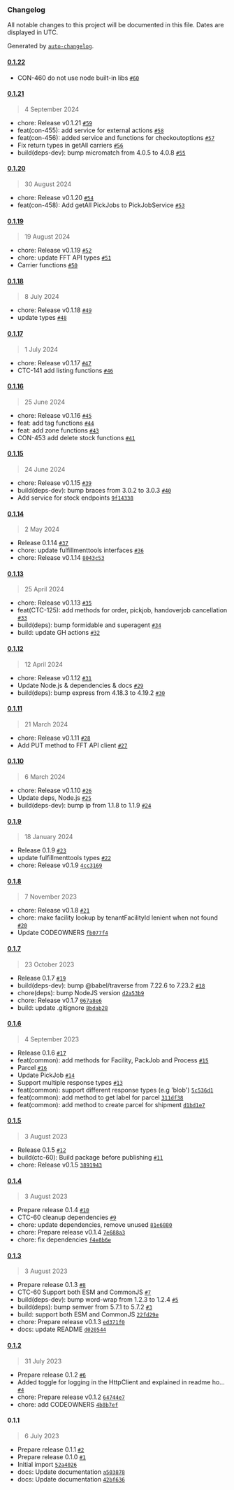 ### Changelog

All notable changes to this project will be documented in this file. Dates are displayed in UTC.

Generated by [`auto-changelog`](https://github.com/CookPete/auto-changelog).

#### [0.1.22](https://github.com/fulfillmenttools/fulfillmenttools-sdk-typescript/compare/0.1.21...0.1.22)

- CON-460 do not use node built-in libs [`#60`](https://github.com/fulfillmenttools/fulfillmenttools-sdk-typescript/pull/60)

#### [0.1.21](https://github.com/fulfillmenttools/fulfillmenttools-sdk-typescript/compare/0.1.20...0.1.21)

> 4 September 2024

- chore: Release v0.1.21 [`#59`](https://github.com/fulfillmenttools/fulfillmenttools-sdk-typescript/pull/59)
- feat(con-455): add service for external actions [`#58`](https://github.com/fulfillmenttools/fulfillmenttools-sdk-typescript/pull/58)
- feat(con-456): added service and functions for checkoutoptions [`#57`](https://github.com/fulfillmenttools/fulfillmenttools-sdk-typescript/pull/57)
- Fix return types in getAll carriers [`#56`](https://github.com/fulfillmenttools/fulfillmenttools-sdk-typescript/pull/56)
- build(deps-dev): bump micromatch from 4.0.5 to 4.0.8 [`#55`](https://github.com/fulfillmenttools/fulfillmenttools-sdk-typescript/pull/55)

#### [0.1.20](https://github.com/fulfillmenttools/fulfillmenttools-sdk-typescript/compare/0.1.19...0.1.20)

> 30 August 2024

- chore: Release v0.1.20 [`#54`](https://github.com/fulfillmenttools/fulfillmenttools-sdk-typescript/pull/54)
- feat(con-458): Add getAll PickJobs to PickJobService [`#53`](https://github.com/fulfillmenttools/fulfillmenttools-sdk-typescript/pull/53)

#### [0.1.19](https://github.com/fulfillmenttools/fulfillmenttools-sdk-typescript/compare/0.1.18...0.1.19)

> 19 August 2024

- chore: Release v0.1.19 [`#52`](https://github.com/fulfillmenttools/fulfillmenttools-sdk-typescript/pull/52)
- chore: update FFT API types [`#51`](https://github.com/fulfillmenttools/fulfillmenttools-sdk-typescript/pull/51)
- Carrier functions [`#50`](https://github.com/fulfillmenttools/fulfillmenttools-sdk-typescript/pull/50)

#### [0.1.18](https://github.com/fulfillmenttools/fulfillmenttools-sdk-typescript/compare/0.1.17...0.1.18)

> 8 July 2024

- chore: Release v0.1.18 [`#49`](https://github.com/fulfillmenttools/fulfillmenttools-sdk-typescript/pull/49)
- update types [`#48`](https://github.com/fulfillmenttools/fulfillmenttools-sdk-typescript/pull/48)

#### [0.1.17](https://github.com/fulfillmenttools/fulfillmenttools-sdk-typescript/compare/0.1.16...0.1.17)

> 1 July 2024

- chore: Release v0.1.17 [`#47`](https://github.com/fulfillmenttools/fulfillmenttools-sdk-typescript/pull/47)
- CTC-141 add listing functions [`#46`](https://github.com/fulfillmenttools/fulfillmenttools-sdk-typescript/pull/46)

#### [0.1.16](https://github.com/fulfillmenttools/fulfillmenttools-sdk-typescript/compare/0.1.15...0.1.16)

> 25 June 2024

- chore: Release v0.1.16 [`#45`](https://github.com/fulfillmenttools/fulfillmenttools-sdk-typescript/pull/45)
- feat: add tag functions [`#44`](https://github.com/fulfillmenttools/fulfillmenttools-sdk-typescript/pull/44)
- feat: add zone functions [`#43`](https://github.com/fulfillmenttools/fulfillmenttools-sdk-typescript/pull/43)
- CON-453 add delete stock functions [`#41`](https://github.com/fulfillmenttools/fulfillmenttools-sdk-typescript/pull/41)

#### [0.1.15](https://github.com/fulfillmenttools/fulfillmenttools-sdk-typescript/compare/0.1.14...0.1.15)

> 24 June 2024

- chore: Release v0.1.15 [`#39`](https://github.com/fulfillmenttools/fulfillmenttools-sdk-typescript/pull/39)
- build(deps-dev): bump braces from 3.0.2 to 3.0.3 [`#40`](https://github.com/fulfillmenttools/fulfillmenttools-sdk-typescript/pull/40)
- Add service for stock endpoints [`9f14338`](https://github.com/fulfillmenttools/fulfillmenttools-sdk-typescript/commit/9f1433819159fd06a1640c8d0d06ebdd260fb6a5)

#### [0.1.14](https://github.com/fulfillmenttools/fulfillmenttools-sdk-typescript/compare/0.1.13...0.1.14)

> 2 May 2024

- Release 0.1.14 [`#37`](https://github.com/fulfillmenttools/fulfillmenttools-sdk-typescript/pull/37)
- chore: update fulfillmenttools interfaces [`#36`](https://github.com/fulfillmenttools/fulfillmenttools-sdk-typescript/pull/36)
- chore: Release v0.1.14 [`8043c53`](https://github.com/fulfillmenttools/fulfillmenttools-sdk-typescript/commit/8043c5343b7314eb2a1fb9bb1c70188fed178246)

#### [0.1.13](https://github.com/fulfillmenttools/fulfillmenttools-sdk-typescript/compare/0.1.12...0.1.13)

> 25 April 2024

- chore: Release v0.1.13 [`#35`](https://github.com/fulfillmenttools/fulfillmenttools-sdk-typescript/pull/35)
- feat(CTC-125): add methods for order, pickjob, handoverjob cancellation [`#33`](https://github.com/fulfillmenttools/fulfillmenttools-sdk-typescript/pull/33)
- build(deps): bump formidable and superagent [`#34`](https://github.com/fulfillmenttools/fulfillmenttools-sdk-typescript/pull/34)
- build: update GH actions [`#32`](https://github.com/fulfillmenttools/fulfillmenttools-sdk-typescript/pull/32)

#### [0.1.12](https://github.com/fulfillmenttools/fulfillmenttools-sdk-typescript/compare/0.1.11...0.1.12)

> 12 April 2024

- chore: Release v0.1.12 [`#31`](https://github.com/fulfillmenttools/fulfillmenttools-sdk-typescript/pull/31)
- Update Node.js & dependencies & docs [`#29`](https://github.com/fulfillmenttools/fulfillmenttools-sdk-typescript/pull/29)
- build(deps): bump express from 4.18.3 to 4.19.2 [`#30`](https://github.com/fulfillmenttools/fulfillmenttools-sdk-typescript/pull/30)

#### [0.1.11](https://github.com/fulfillmenttools/fulfillmenttools-sdk-typescript/compare/0.1.10...0.1.11)

> 21 March 2024

- chore: Release v0.1.11 [`#28`](https://github.com/fulfillmenttools/fulfillmenttools-sdk-typescript/pull/28)
- Add PUT method to FFT API client [`#27`](https://github.com/fulfillmenttools/fulfillmenttools-sdk-typescript/pull/27)

#### [0.1.10](https://github.com/fulfillmenttools/fulfillmenttools-sdk-typescript/compare/0.1.9...0.1.10)

> 6 March 2024

- chore: Release v0.1.10 [`#26`](https://github.com/fulfillmenttools/fulfillmenttools-sdk-typescript/pull/26)
- Update deps, Node.js [`#25`](https://github.com/fulfillmenttools/fulfillmenttools-sdk-typescript/pull/25)
- build(deps-dev): bump ip from 1.1.8 to 1.1.9 [`#24`](https://github.com/fulfillmenttools/fulfillmenttools-sdk-typescript/pull/24)

#### [0.1.9](https://github.com/fulfillmenttools/fulfillmenttools-sdk-typescript/compare/0.1.8...0.1.9)

> 18 January 2024

- Release 0.1.9 [`#23`](https://github.com/fulfillmenttools/fulfillmenttools-sdk-typescript/pull/23)
- update fulfillmenttools types [`#22`](https://github.com/fulfillmenttools/fulfillmenttools-sdk-typescript/pull/22)
- chore: Release v0.1.9 [`4cc3169`](https://github.com/fulfillmenttools/fulfillmenttools-sdk-typescript/commit/4cc3169e0765835523aa5e93583add583b6c4d63)

#### [0.1.8](https://github.com/fulfillmenttools/fulfillmenttools-sdk-typescript/compare/0.1.7...0.1.8)

> 7 November 2023

- chore: Release v0.1.8 [`#21`](https://github.com/fulfillmenttools/fulfillmenttools-sdk-typescript/pull/21)
- chore: make facility lookup by tenantFacilityId lenient when not found [`#20`](https://github.com/fulfillmenttools/fulfillmenttools-sdk-typescript/pull/20)
- Update CODEOWNERS [`fb077f4`](https://github.com/fulfillmenttools/fulfillmenttools-sdk-typescript/commit/fb077f47b81f17f0a7c2c810048cc68149685368)

#### [0.1.7](https://github.com/fulfillmenttools/fulfillmenttools-sdk-typescript/compare/0.1.6...0.1.7)

> 23 October 2023

- Release 0.1.7 [`#19`](https://github.com/fulfillmenttools/fulfillmenttools-sdk-typescript/pull/19)
- build(deps-dev): bump @babel/traverse from 7.22.6 to 7.23.2 [`#18`](https://github.com/fulfillmenttools/fulfillmenttools-sdk-typescript/pull/18)
- chore(deps): bump NodeJS version [`d2a53b9`](https://github.com/fulfillmenttools/fulfillmenttools-sdk-typescript/commit/d2a53b9b0c3e07da41180c0f568e4f50189c376d)
- chore: Release v0.1.7 [`067a8e6`](https://github.com/fulfillmenttools/fulfillmenttools-sdk-typescript/commit/067a8e6135f68655379b7dcc6fb9f247f9207733)
- build: update .gitignore [`8bdab28`](https://github.com/fulfillmenttools/fulfillmenttools-sdk-typescript/commit/8bdab28af68b72bc61029d509e485bd41381044e)

#### [0.1.6](https://github.com/fulfillmenttools/fulfillmenttools-sdk-typescript/compare/0.1.5...0.1.6)

> 4 September 2023

- Release 0.1.6 [`#17`](https://github.com/fulfillmenttools/fulfillmenttools-sdk-typescript/pull/17)
- feat(common): add methods for Facility, PackJob and Process [`#15`](https://github.com/fulfillmenttools/fulfillmenttools-sdk-typescript/pull/15)
- Parcel [`#16`](https://github.com/fulfillmenttools/fulfillmenttools-sdk-typescript/pull/16)
- Update PickJob [`#14`](https://github.com/fulfillmenttools/fulfillmenttools-sdk-typescript/pull/14)
- Support multiple response types [`#13`](https://github.com/fulfillmenttools/fulfillmenttools-sdk-typescript/pull/13)
- feat(common): support different response types (e.g 'blob') [`5c536d1`](https://github.com/fulfillmenttools/fulfillmenttools-sdk-typescript/commit/5c536d1cfb8a94a1da94a9ddfa5f74a12975ef09)
- feat(common): add method to get label for parcel [`311df38`](https://github.com/fulfillmenttools/fulfillmenttools-sdk-typescript/commit/311df38d219cb0ca690b5a69f40bc33b68725270)
- feat(common): add method to create parcel for shipment [`d1bd1e7`](https://github.com/fulfillmenttools/fulfillmenttools-sdk-typescript/commit/d1bd1e7d24dad09be0ad582a8b2275ce98c855e1)

#### [0.1.5](https://github.com/fulfillmenttools/fulfillmenttools-sdk-typescript/compare/0.1.4...0.1.5)

> 3 August 2023

- Release 0.1.5 [`#12`](https://github.com/fulfillmenttools/fulfillmenttools-sdk-typescript/pull/12)
- build(ctc-60): Build package before publishing [`#11`](https://github.com/fulfillmenttools/fulfillmenttools-sdk-typescript/pull/11)
- chore: Release v0.1.5 [`3891943`](https://github.com/fulfillmenttools/fulfillmenttools-sdk-typescript/commit/3891943d79336f92486777b65ffd528ae513d36a)

#### [0.1.4](https://github.com/fulfillmenttools/fulfillmenttools-sdk-typescript/compare/0.1.3...0.1.4)

> 3 August 2023

- Prepare release 0.1.4 [`#10`](https://github.com/fulfillmenttools/fulfillmenttools-sdk-typescript/pull/10)
- CTC-60 cleanup dependencies [`#9`](https://github.com/fulfillmenttools/fulfillmenttools-sdk-typescript/pull/9)
- chore: update dependencies, remove unused [`81e6880`](https://github.com/fulfillmenttools/fulfillmenttools-sdk-typescript/commit/81e68809676880d782768bc20d60a972787e9b60)
- chore: Prepare release v0.1.4 [`7e688a3`](https://github.com/fulfillmenttools/fulfillmenttools-sdk-typescript/commit/7e688a34e89e591ba3d5049ba46e166e607de9ba)
- chore: fix dependencies [`f4e8b6e`](https://github.com/fulfillmenttools/fulfillmenttools-sdk-typescript/commit/f4e8b6e42efd43141e83403e6b363032bc2a64b6)

#### [0.1.3](https://github.com/fulfillmenttools/fulfillmenttools-sdk-typescript/compare/0.1.2...0.1.3)

> 3 August 2023

- Prepare release 0.1.3 [`#8`](https://github.com/fulfillmenttools/fulfillmenttools-sdk-typescript/pull/8)
- CTC-60 Support both ESM and CommonJS [`#7`](https://github.com/fulfillmenttools/fulfillmenttools-sdk-typescript/pull/7)
- build(deps-dev): bump word-wrap from 1.2.3 to 1.2.4 [`#5`](https://github.com/fulfillmenttools/fulfillmenttools-sdk-typescript/pull/5)
- build(deps): bump semver from 5.7.1 to 5.7.2 [`#3`](https://github.com/fulfillmenttools/fulfillmenttools-sdk-typescript/pull/3)
- build: support both ESM and CommonJS [`22fd29e`](https://github.com/fulfillmenttools/fulfillmenttools-sdk-typescript/commit/22fd29e2e2381fad8ea61ea699018d834c5f66bc)
- chore: Prepare release v0.1.3 [`ed371f0`](https://github.com/fulfillmenttools/fulfillmenttools-sdk-typescript/commit/ed371f0423e86da1d19e8ddc9f5ef7f05acd1fbf)
- docs: update README [`d020544`](https://github.com/fulfillmenttools/fulfillmenttools-sdk-typescript/commit/d020544eef844dab37fe4b386ab983daf9f0d971)

#### [0.1.2](https://github.com/fulfillmenttools/fulfillmenttools-sdk-typescript/compare/0.1.1...0.1.2)

> 31 July 2023

- Prepare release 0.1.2 [`#6`](https://github.com/fulfillmenttools/fulfillmenttools-sdk-typescript/pull/6)
- Added toggle for logging in the HttpClient and explained in readme ho… [`#4`](https://github.com/fulfillmenttools/fulfillmenttools-sdk-typescript/pull/4)
- chore: Prepare release v0.1.2 [`64744e7`](https://github.com/fulfillmenttools/fulfillmenttools-sdk-typescript/commit/64744e77a913412f6183ff89105aefb1ac21b9ab)
- chore: add CODEOWNERS [`4b8b7ef`](https://github.com/fulfillmenttools/fulfillmenttools-sdk-typescript/commit/4b8b7ef7f1b78b34427f5761bc74ec45a6253a5a)

#### 0.1.1

> 6 July 2023

- Prepare release 0.1.1 [`#2`](https://github.com/fulfillmenttools/fulfillmenttools-sdk-typescript/pull/2)
- Prepare release 0.1.0 [`#1`](https://github.com/fulfillmenttools/fulfillmenttools-sdk-typescript/pull/1)
- Initial import [`52a4026`](https://github.com/fulfillmenttools/fulfillmenttools-sdk-typescript/commit/52a402666bb1639d99189f3f3eeb3acae021dae6)
- docs: Update documentation [`a503878`](https://github.com/fulfillmenttools/fulfillmenttools-sdk-typescript/commit/a503878a881ddb9408888c9a4e8dc7de13b33725)
- docs: Update documentation [`42bf636`](https://github.com/fulfillmenttools/fulfillmenttools-sdk-typescript/commit/42bf6365c3a48dea20b1e8ab5faf21d6b1db7da1)
